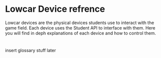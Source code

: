 # Lowcar Device refrence

Lowcar devices are the physical devices students use to interact with the game field. Each device uses the Student API to interface with them. Here you will find in deph explanations of each device and how to control them.

[//]: <> (link to the student api later)

#

insert glossary stuff later
